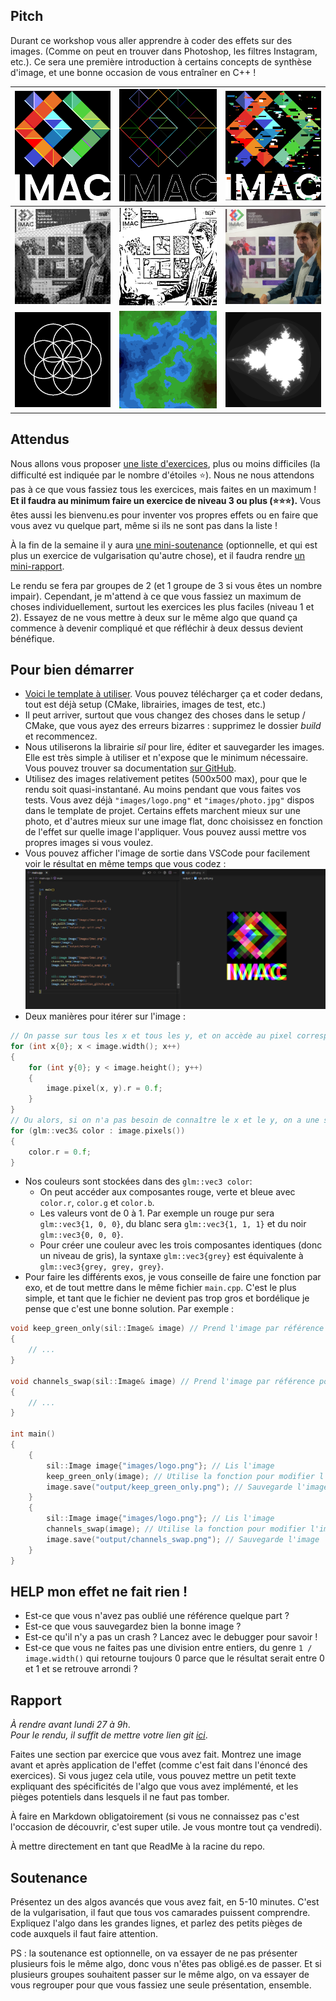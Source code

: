 ## Pitch

Durant ce workshop vous aller apprendre à coder des effets sur des images. (Comme on peut en trouver dans Photoshop, les filtres Instagram, etc.). Ce sera une première introduction à certains concepts de synthèse d'image, et une bonne occasion de vous entraîner en C++ !

| ![](output/emboss.png)  | ![](output/outline.png)  |![](output/glitch.png)  |
|---|----|----|
| ![](output/ordered_dithering.png) | ![](output/difference_of_gaussians.png) | ![](output/kuwahara.jpg) |
| ![](output/rosace.png) | ![](output/diamond_square_colored.png) | ![](output/mandelbrot.png) |

## Attendus

Nous allons vous proposer [une liste d'exercices](./Exercices), plus ou moins difficiles (la difficulté est indiquée par le nombre d'étoiles ⭐). Nous ne nous attendons pas à ce que vous fassiez tous les exercices, mais faites en un maximum ! **Et il faudra au minimum faire un exercice de niveau 3 ou plus (⭐⭐⭐).** Vous êtes aussi les bienvenu.es pour inventer vos propres effets ou en faire que vous avez vu quelque part, même si ils ne sont pas dans la liste !

À la fin de la semaine il y aura [une mini-soutenance](#soutenance) (optionnelle, et qui est plus un exercice de vulgarisation qu'autre chose), et il faudra rendre [un mini-rapport](#rapport).

Le rendu se fera par groupes de 2 (et 1 groupe de 3 si vous êtes un nombre impair). Cependant, je m'attend à ce que vous fassiez un maximum de choses individuellement, surtout les exercices les plus faciles (niveau 1 et 2). Essayez de ne vous mettre à deux sur le même algo que quand ça commence à devenir compliqué et que réfléchir à deux dessus devient bénéfique.

## Pour bien démarrer

- [Voici le template à utiliser](https://github.com/Cours-Prog-Imac/S1-Prog-Workshop). Vous pouvez télécharger ça et coder dedans, tout est déjà setup (CMake, librairies, images de test, etc.)
- Il peut arriver, surtout que vous changez des choses dans le setup / CMake, que vous ayez des erreurs bizarres : supprimez le dossier *build* et recommencez.
- Nous utiliserons la librairie *sil* pour lire, éditer et sauvegarder les images. Elle est très simple à utiliser et n'expose que le minimum nécessaire. Vous pouvez trouver sa documentation [sur GitHub](https://github.com/JulesFouchy/Simple-Image-Lib/tree/main#usage).
- Utilisez des images relativement petites (500x500 max), pour que le rendu soit quasi-instantané. Au moins pendant que vous faites vos tests. Vous avez déjà `"images/logo.png"` et `"images/photo.jpg"` dispos dans le template de projet. Certains effets marchent mieux sur une photo, et d'autres mieux sur une image flat, donc choisissez en fonction de l'effet sur quelle image l'appliquer. Vous pouvez aussi mettre vos propres images si vous voulez.
- Vous pouvez afficher l'image de sortie dans VSCode pour facilement voir le résultat en même temps que vous codez :
![Alt text](image.png)
- Deux manières pour itérer sur l'image :
```cpp
// On passe sur tous les x et tous les y, et on accède au pixel correspondant :
for (int x{0}; x < image.width(); x++)
{
    for (int y{0}; y < image.height(); y++)
    {
        image.pixel(x, y).r = 0.f;
    }
}
// Ou alors, si on n'a pas besoin de connaître le x et le y, on a une syntaxe plus concise pour itérer sur tous les pixels :
for (glm::vec3& color : image.pixels())
{
    color.r = 0.f;
}
```
- Nos couleurs sont stockées dans des `glm::vec3 color`:
  - On peut accéder aux composantes rouge, verte et bleue avec `color.r`, `color.g` et `color.b`.
  - Les valeurs vont de 0 à 1. Par exemple un rouge pur sera `glm::vec3{1, 0, 0}`, du blanc sera `glm::vec3{1, 1, 1}` et du noir `glm::vec3{0, 0, 0}`.
  - Pour créer une couleur avec les trois composantes identiques (donc un niveau de gris), la syntaxe `glm::vec3{grey}` est équivalente à `glm::vec3{grey, grey, grey}`.
- Pour faire les différents exos, je vous conseille de faire une fonction par exo, et de tout mettre dans le même fichier `main.cpp`. C'est le plus simple, et tant que le fichier ne devient pas trop gros et bordélique je pense que c'est une bonne solution. Par exemple :
```cpp
void keep_green_only(sil::Image& image) // Prend l'image par référence pour pouvoir la modifier
{
    // ...
}

void channels_swap(sil::Image& image) // Prend l'image par référence pour pouvoir la modifier
{
    // ...
}

int main()
{
    {
        sil::Image image{"images/logo.png"}; // Lis l'image
        keep_green_only(image); // Utilise la fonction pour modifier l'image
        image.save("output/keep_green_only.png"); // Sauvegarde l'image
    }
    {
        sil::Image image{"images/logo.png"}; // Lis l'image
        channels_swap(image); // Utilise la fonction pour modifier l'image
        image.save("output/channels_swap.png"); // Sauvegarde l'image
    }
}
```

## HELP mon effet ne fait rien !

- Est-ce que vous n'avez pas oublié une référence quelque part ?
- Est-ce que vous sauvegardez bien la bonne image ?
- Est-ce qu'il n'y a pas un crash ? Lancez avec le debugger pour savoir !
- Est-ce que vous ne faites pas une division entre entiers, du genre `1 / image.width()` qui retourne toujours 0 parce que le résultat serait entre 0 et 1 et se retrouve arrondi ?

## Rapport

*À rendre avant lundi 27 à 9h*.<br/>
*Pour le rendu, il suffit de mettre votre lien git [ici](https://docs.google.com/spreadsheets/d/1x2uqvKdhndstidmW4xoWkNTlbwHFDWGlpohdb6TRORY/edit?usp=sharing)*.

Faites une section par exercice que vous avez fait. Montrez une image avant et après application de l'effet (comme c'est fait dans l'énoncé des exercices). Si vous jugez cela utile, vous pouvez mettre un petit texte expliquant des spécificités de l'algo que vous avez implémenté, et les pièges potentiels dans lesquels il ne faut pas tomber.

À faire en Markdown obligatoirement (si vous ne connaissez pas c'est l'occasion de découvrir, c'est super utile. Je vous montre tout ça vendredi).

À mettre directement en tant que ReadMe à la racine du repo.

## Soutenance

Présentez un des algos avancés que vous avez fait, en 5-10 minutes. C'est de la vulgarisation, il faut que tous vos camarades puissent comprendre. Expliquez l'algo dans les grandes lignes, et parlez des petits pièges de code auxquels il faut faire attention.

PS : la soutenance est optionnelle, on va essayer de ne pas présenter plusieurs fois le même algo, donc vous n'êtes pas obligé.es de passer. Et si plusieurs groupes souhaitent passer sur le même algo, on va essayer de vous regrouper pour que vous fassiez une seule présentation, ensemble.